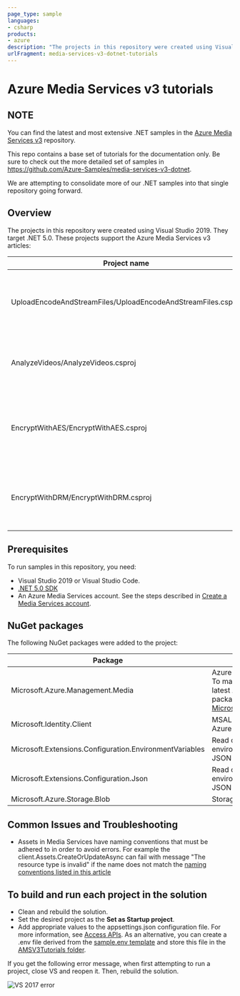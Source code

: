 ```yaml
---
page_type: sample
languages:
- csharp
products:
- azure
description: "The projects in this repository were created using Visual Studio 2019. They target .NET 5.0"
urlFragment: media-services-v3-dotnet-tutorials
---
```


# Azure Media Services v3 tutorials

## NOTE

You can find the latest and most extensive .NET samples in the [Azure Media Services v3](https://github.com/Azure-Samples/media-services-v3-dotnet) repository.

This repo contains a base set of tutorials for the documentation only. Be sure to check out the more detailed set of samples in <https://github.com/Azure-Samples/media-services-v3-dotnet>.

We are attempting to consolidate more of our .NET samples into that single repository going forward.

## Overview

The projects in this repository were created using Visual Studio 2019. They target .NET 5.0. These projects support the Azure Media Services v3 articles:

|Project name|Article|
|---|---|
|UploadEncodeAndStreamFiles/UploadEncodeAndStreamFiles.csproj|[Tutorial: Upload, encode, download, and stream videos](https://docs.microsoft.com/azure/media-services/latest/stream-files-tutorial-with-api)|
|AnalyzeVideos/AnalyzeVideos.csproj|[Tutorial: Analyze videos with Media Services](https://docs.microsoft.com/azure/media-services/latest/analyze-videos-tutorial-with-api)|
|EncryptWithAES/EncryptWithAES.csproj|[Use AES-128 dynamic encryption and the key delivery service](https://docs.microsoft.com/azure/media-services/latest/protect-with-aes128)|
|EncryptWithDRM/EncryptWithDRM.csproj|[Use DRM dynamic encryption and license delivery service](https://docs.microsoft.com/azure/media-services/latest/protect-with-drm)|

## Prerequisites

To run samples in this repository, you need:

* Visual Studio 2019 or Visual Studio Code.
* [.NET 5.0 SDK](https://dotnet.microsoft.com/download)
* An Azure Media Services account. See the steps described in [Create a Media Services account](https://docs.microsoft.com/azure/media-services/latest/create-account-cli-quickstart).

## NuGet packages

The following NuGet packages were added to the project:

|Package|Description|
|---|---|
|Microsoft.Azure.Management.Media|Azure Media Services SDK. <br/>To make sure you are using the latest Azure Media Services package, check [Microsoft.Azure.Management.Media](https://www.nuget.org/packages/Microsoft.Azure.Management.Media).|
|Microsoft.Identity.Client|MSAL authentication library for Azure SDK for NET|
|Microsoft.Extensions.Configuration.EnvironmentVariables|Read configuration values from environment variables and local JSON files|
|Microsoft.Extensions.Configuration.Json|Read configuration values from environment variables and local JSON files
|Microsoft.Azure.Storage.Blob|Storage SDK|

## Common Issues and Troubleshooting

* Assets in Media Services have naming conventions that must be adhered to in order to avoid errors. For example the client.Assets.CreateOrUpdateAsync can fail with message "The resource type is invalid" if the name does not match the [naming conventions listed in this article](https://docs.microsoft.com/en-us/azure/media-services/latest/media-services-apis-overview#naming-conventions)

## To build and run each project in the solution

* Clean and rebuild the solution.
* Set the desired project as the **Set as Startup project**.
* Add appropriate values to the appsettings.json configuration file. For more information, see [Access APIs](https://docs.microsoft.com/azure/media-services/latest/access-api-cli-how-to). As an alternative, you can create a .env file derived from the [sample.env template](/AMSV3Tutorials/sample.env) and store this file in the [AMSV3Tutorials folder](/AMSV3Tutorials).

If you get the following error message, when first attempting to run a project, close VS and reopen it. Then, rebuild the solution.  

![VS 2017 error](VS2017error.png)
